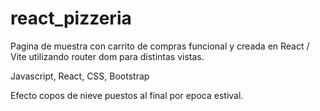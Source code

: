 # react_pizzeria

Pagina de muestra con carrito de compras funcional y creada en React / Vite utilizando router dom para distintas vistas.

Javascript, React, CSS, Bootstrap 

Efecto copos de nieve puestos al final por epoca estival.

